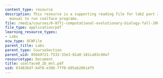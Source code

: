 ```yaml
---
content_type: resource
description: This resource is a supporting reading file for lab2 part 2 which contains
  manual to run coalface programs.
file: /media/courses/6-877j-computational-evolutionary-biology-fall-2005/63483bd7b4f8e39b7ff0695ab28614f5_coalface0_2b_mnl.pdf
file_type: application/pdf
learning_resource_types:
- Labs
ocw_type: OCWFile
parent_title: Labs
parent_type: CourseSection
parent_uid: 05bb9721-7533-33e3-81a0-181ca03c40a7
resourcetype: Document
title: coalface0_2b_mnl.pdf
uid: 63483bd7-b4f8-e39b-7ff0-695ab28614f5
---
```

